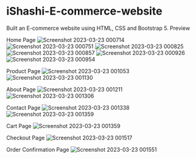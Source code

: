 # iShashi-E-commerce-website
Built an E-commerce website using HTML, CSS and Bootstrap 5.
Preview

Home Page
![Screenshot 2023-03-23 000714](https://user-images.githubusercontent.com/68426579/227006625-d6ba8833-07b7-47f9-87d3-567299f53fff.jpg)
![Screenshot 2023-03-23 000751](https://user-images.githubusercontent.com/68426579/227006636-31599d4f-6693-4059-b611-c77f1d78081b.jpg)
![Screenshot 2023-03-23 000825](https://user-images.githubusercontent.com/68426579/227006653-c00e12ac-2687-42a4-b2de-bb9d9ab61a4f.jpg)
![Screenshot 2023-03-23 000857](https://user-images.githubusercontent.com/68426579/227006668-a9346331-1af0-4189-9a41-53caa149598c.jpg)
![Screenshot 2023-03-23 000926](https://user-images.githubusercontent.com/68426579/227006693-4ce9a8d7-c3ec-46f9-a59b-f7db27b35b58.jpg)
![Screenshot 2023-03-23 000954](https://user-images.githubusercontent.com/68426579/227006777-157af499-3407-4089-9b62-a3450b369d8b.jpg)

Product Page
![Screenshot 2023-03-23 001053](https://user-images.githubusercontent.com/68426579/227006862-71e2a2b4-6f83-499c-8045-cb8277660f2b.jpg)
![Screenshot 2023-03-23 001130](https://user-images.githubusercontent.com/68426579/227006874-5d8bd91b-823c-4deb-ae60-e17cd1765767.jpg)

About Page
![Screenshot 2023-03-23 001211](https://user-images.githubusercontent.com/68426579/227006911-0a11fb84-bfc6-4f26-927e-eb32da7c6fed.jpg)
![Screenshot 2023-03-23 001306](https://user-images.githubusercontent.com/68426579/227006935-a5b424d8-6a5c-4ea7-96a7-30f30f7d4773.jpg)

Contact Page
![Screenshot 2023-03-23 001338](https://user-images.githubusercontent.com/68426579/227007028-85f1c995-4107-4b99-8c30-19efb41ed8e7.jpg)
![Screenshot 2023-03-23 001359](https://user-images.githubusercontent.com/68426579/227007066-f3353bb2-0a6e-4b85-9bd9-296b5c2d56fc.jpg)

Cart Page
![Screenshot 2023-03-23 001359](https://user-images.githubusercontent.com/68426579/227007116-4623a284-90cd-41c4-b460-9a4ed2fb8c20.jpg)

Checkout Page
![Screenshot 2023-03-23 001517](https://user-images.githubusercontent.com/68426579/227007181-cca36adc-4d50-4ad8-ad3f-b8cff74bf564.jpg)

Order Confirmation Page
![Screenshot 2023-03-23 001551](https://user-images.githubusercontent.com/68426579/227007262-91108403-777d-48c0-ac8c-badbf52f0f04.jpg)
